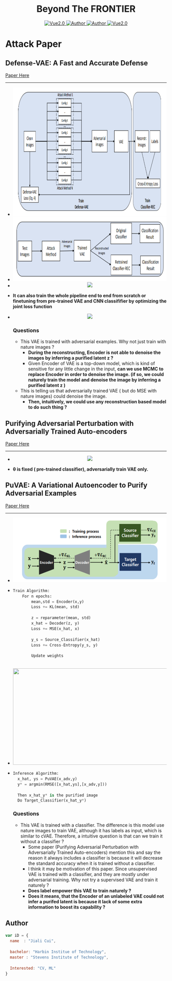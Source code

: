<h1 align="center">Beyond The FRONTIER</h1>

<p align="center">
    <a href="https://www.tensorflow.org/">
        <img src="https://img.shields.io/badge/Tensorflow-1.13-green" alt="Vue2.0">
    </a>
    <a href="https://github.com/CuiJiali-CV/">
        <img src="https://img.shields.io/badge/Author-JialiCui-blueviolet" alt="Author">
    </a>
    <a href="https://github.com/CuiJiali-CV/">
        <img src="https://img.shields.io/badge/Email-cuijiali961224@gmail.com-blueviolet" alt="Author">
    </a>
    <a href="https://www.stevens.edu/">
        <img src="https://img.shields.io/badge/College-SIT-green" alt="Vue2.0">
    </a>
</p>








# Attack Paper



## **Defense-VAE: A Fast and Accurate Defense**

[Paper Here](https://arxiv.org/pdf/1812.06570.pdf)

****

* <div align="center">
      <img src="https://github.com/CuiJiali-CV/attack-paper-note/raw/main/defense-vae/train.png" height="400" width="1000" >
  </div>

* <div align="center">
      <img src="https://github.com/CuiJiali-CV/attack-paper-note/raw/main/defense-vae/test.png" height="200" width="1000" >
  </div>

* <div align="center">
      <img src="https://latex.codecogs.com/gif.latex?\pounds&space;_{Defense-VAE}=-E_{q(z|\hat{x})}[logp(x|z)]&plus;D_{KL}(q(z|\hat{x})||p(z))" >
  </div>

* **It can also train the whole pipeline end to end from scratch or finetuning from pre-trained VAE and CNN classififier by optimizing the joint loss function**

* <div align="center">
      <img src="https://latex.codecogs.com/gif.latex?\pounds&space;_{End-to-End}=&space;\pounds&space;_{Defense-VAE}&space;&plus;&space;\lambda\pounds&space;_{Cross-Entropy}" >
  </div>


  ### Questions

  - This VAE is trained with adversarial examples. Why not just train with nature images ? 
    - **During the reconstructing, Encoder is not able to denoise the images by inferring a purified latent z ?**
    - Given Encoder of VAE is a top-down model, which is kind of sensitive for any little change in the input, **can we use MCMC to replace Encoder in order to denoise the image. (if so, we could naturely train the model and denoise the image by inferring a purified latent z )**
  - This is telling us that adversarially trained VAE ( but do MSE with nature images) could denoise the image. 
    - **Then, intuitively, we could use any reconstruction based model to do such thing ?**

  

  

## **Purifying Adversarial Perturbation with Adversarially Trained Auto-encoders**

  [Paper Here](https://arxiv.org/pdf/1905.10729.pdf)

****

- <div align="center">
      <img src="https://latex.codecogs.com/gif.latex?min_{\o&space;}E_{(x,y)\in&space;\chi&space;}[max_{\delta\in&space;S}L(\theta;AE_{\o}(x&plus;\delta),y)&plus;\lambda&space;L_{Cross-Entropy}(AE_{\o}(x),x)]" >
  </div>

- **θ is fixed ( pre-trained classifier), adversarially train VAE only.**





## **PuVAE: A Variational Autoencoder to Purify Adversarial Examples**

   [Paper Here](https://arxiv.org/pdf/1903.00585.pdf)

****

- <div align="center">
      <img src="https://github.com/CuiJiali-CV/attack-paper-note/raw/main/PuVAE/Train.png" height="200" width="600" >
  </div>

- ```python
  Train Algorithm:
      For n epochs:
  		  mean,std = Encoder(x,y)
          Loss += KL(mean, std)
          
          z = reparameter(mean, std)
          x_hat = Decoder(z, y)
          Loss += MSE(x_hat, x)
          
          y_s = Source_Classifier(x_hat)
          Loss += Cross-Entropy(y_s, y)
          
          Update weights
      
  ```

- <div align="center">
      <img src="https://github.com/CuiJiali-CV/attack-paper-note/raw/main/PuVAE/test.png" height="300" width="800" >
  </div>

- ```python
  Inference Algorithm:
  	x_hat, ys = PuVAE(x_adv,y)
  	y* = argmin(RMSE([x_hat,ys],[x_adv,y]))
  	
  	Then x_hat_y* is the purified image
  	Do Target_Classifier(x_hat_y*)
  ```

  ### Questions

  - This VAE is trained with a classifier. The difference is this model use nature images to train VAE, although it has labels as input, which is similar to cVAE.  Therefore, a intuitive question is that can we train it without a classifier ?
    - Some paper (Purifying Adversarial Perturbation with Adversarially Trained Auto-encoders) mention this and say the reason it always includes a classifier is because it will decrease the standard accuracy when it is trained without a classifier.
    - I think it may be motivation of this paper. Since unsupervised VAE is trained with a classifier, and they are mostly under adversarial training. Why not try a supervised VAE and train it naturely ?
    - **Does label empower this VAE to train naturely ?** 
    - **Does it means, that the Encoder of an unlabeled VAE could not infer a purifed latent is because it lack of some extra information to boost its capability ?**

  

  



  


## Author

```javascript
var iD = {
  name  : "Jiali Cui",
  
  bachelor: "Harbin Institue of Technology",
  master : "Stevens Institute of Technology",
  
  Interested: "CV, ML"
}
```
